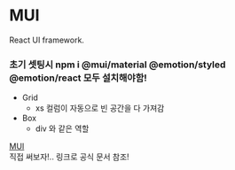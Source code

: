 # MUI

React UI framework.

### 초기 셋팅시 npm i @mui/material @emotion/styled @emotion/react 모두 설치해야함!

- Grid
  - xs 컬럼이 자동으로 빈 공간을 다 가져감
- Box
  - div 와 같은 역할

[MUI](https://mui.com/)
<br />
직접 써보자!.. 링크로 공식 문서 참조!
